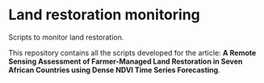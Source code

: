 # Land restoration monitoring
Scripts to monitor land restoration.

This repository contains all the scripts developed for the article: **A Remote Sensing Assessment of Farmer-Managed Land Restoration in Seven African Countries using Dense NDVI Time Series Forecasting**.
